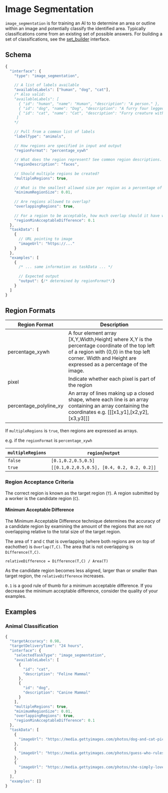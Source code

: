 # Image Segmentation

`image_segmentation` is for training an AI to to determine an area or outline within an image and potentially classify the identified area. Typically classifications come from an existing set of possible answers. For building a set of classifications, see the [set_builder](#set-builder) interface.

## Schema

```javascript
{
  "interface": {
    "type": "image_segmentation",
  
    // A list of labels available
    "availableLabels": ["human", "dog", "cat"],
    /* Also valid:
    "availableLabels": [
      { "id": "human", "name": "Human", "description": "A person." },
      { "id": "dog", "name": "Dog", "description": "A furry four legged creature" },
      { "id": "cat", "name": "Cat", "description": "Furry creature with whiskers" }
     ]
    */
    
    // Pull from a common list of labels
    "labelType": "animals",
    
    // How regions are specified in input and output
    "regionFormat": "percentage_xywh"
        
    // What does the region represent? See common region descriptions.
    "regionDescription": "faces",
    
    // Should multiple regions be created?
    "multipleRegions": true,
    
    // What is the smallest allowed size per region as a percentage of the image area?
    "minimumRegionSize": 0.01,
    
    // Are regions allowed to overlap?
    "overlappingRegions": true,
    
    // For a region to be acceptable, how much overlap should it have with the solution set?
    "regionMinAcceptableDifference": 0.1
  },
  "taskData": [
    {
      // URL pointing to image
      "imageUrl": "https://..."
    }
  },
  "examples": [
    {
      /* ... same information as taskData ... */
      
      // Expected output
      "output": {/* determined by regionFormat*/}
    }
  ]
}
```

## Region Formats

| Region Format | Description |
| ------------- | ----------- |
| percentage_xywh | A four element array \[X,Y,Width,Height\] where X,Y is the percentage coordinate of the top left of a region with (0,0) in the top left corner. Width and Height are expressed as a percentage of the image.
| pixel | Indicate whether each pixel is part of the region |
| percentage_polyline_xy | An array of lines making up a closed shape, where each line is an array containing an array containing the coordinates e.g. \[\[\[x1,y1\],\[x2,y2\], \[x3,y3\]\]\] |

If `multipleRegions` is `true`, then regions are expressed as arrays.

e.g. if the `regionFormat` is `percentage_xywh`

| `multipleRegions` | `region`/`output` |
| ----------------- | ----------------- |
| `false`           | `[0.1,0.2,0.5,0.5]` |
| `true`            | `[[0.1,0.2,0.5,0.5], [0.4, 0.2, 0.2, 0.2]]` |

### Region Acceptance Criteria

The correct region is known as the target region (`T`). A region submitted by a worker is the candidate region (`C`).

#### Minimum Acceptable Difference

The Minimum Acceptable Difference technique determines the accuracy of a candidate region by examining the amount of the regions that are not overlapping relative to the total size of the target region.

The area of `T` and `C` that is overlapping (where both regions are on top of eachother) is `Overlap(T,C)`. The area that is not overlapping is `Difference(T,C)`.

`relativeDifference = Difference(T,C) / Area(T)`

As the candidate region becomes less aligned, larger than or smaller than target region, the `relativeDifference` increases.

`0.1` is a good rule of thumb for a minimum acceptable difference. If you decrease the minimum acceptable difference, consider the quality of your examples.

## Examples

### Animal Classification

```javascript
{
  "targetAccuracy": 0.98,
  "targetDeliveryTime": "24 hours",
  "interface": {
    "selectedTaskType": "image_segmentation",
    "availableLabels": [
      {
        "id": "cat",
        "description": "Feline Mammal"
      },
      {
        "id": "dog",
        "description": "Canine Mammal"
      }
    ],
    "multipleRegions": true,
    "minimumRegionSize": 0.01,
    "overlappingRegions": true,
    "regionMinAcceptableDifference": 0.1
  },
  "taskData": [
    {
      "imageUrl": "https://media.gettyimages.com/photos/dog-and-cat-picture-id151350785"
    },
    {
      "imageUrl": "https://media.gettyimages.com/photos/guess-who-rules-the-roost-in-that-house-picture-id500927195"
    },
    {
      "imageUrl": "https://media.gettyimages.com/photos/she-simply-loves-animals-picture-id499806311"
    }
  ],
  "examples": []
}
```
